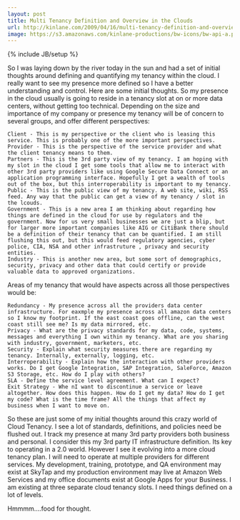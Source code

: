```yaml
---
layout: post
title: Multi Tenancy Definition and Overview in the Clouds
url: http://kinlane.com/2009/04/16/multi-tenancy-definition-and-overview-in-the-clouds/
image: https://s3.amazonaws.com/kinlane-productions/bw-icons/bw-api-a.png
---
```

{% include JB/setup %}
So I was laying down by the river today in the sun and had a set of initial thoughts around defining and quantifying my tenancy within the cloud.
I really want to see my presence more defined so I have a better understanding and control. Here are some initial thoughts.
So my presence in the cloud usually is going to reside in a tenancy slot at on or more data centers, without getting too technical. Depending on the size and importance of my company or presence my tenancy will be of concern to several groups, and offer different perspectives:

	Client - This is my perspective or the client who is leasing this service. This is probably one of the more important perspectives.
	Provider - This is the perspective of the service provider and what the client tenancy means to them.
	Partners - This is the 3rd party view of my tenancy. I am hoping with my slot in the cloud I get some tools that allow me to interact with other 3rd party providers like using Google Secure Data Connect or an application programming interface. Hopefully I get a wealth of tools out of the box, but this interroperability is important to my tenancy.
	Public - This is the public view of my tenancy. A web site, wiki, RSS feed. Any way that the public can get a view of my tenancy / slot in the lcouds.
	Government - This is a new area I am thinking about regarding how things are defined in the cloud for use by regulators and the government. Now for us very small businesses we are just a blip, but for larger more important companies like AIG or CitiBank there should be a definition of their tenancy that can be quantified. I am still flushing this out, but this would feed regulatory agencies, cyber police, CIA, NSA and other infrastruture , privacy and security entities.
	Industry - This is another new area, but some sort of demographics, security, privacy and other data that could certify or provide valuable data to approved organizations.

Areas of my tenancy that would have aspects across all those perspectives would be:

	Redundancy - My presence across all the providers data center infrastructure. For eaxmple my presence across all amazon data centers so I know my footprint. If the east coast goes offline, can the west coast still see me? Is my data mirrored, etc.
	Privacy - What are the privacy standards for my data, code, systems, messages and everything I own within my tenancy. What are you sharing with industry, government, marketers, etc.
	Security - Explain what security measures there are regarding my tenancy. Internally, externally, logging, etc.
	Interroperability - Explain how the interaction with other providers works. Do I get Google Integration, SAP Integration, SaleForce, Amazon S3 Storage, etc. How do I play with others?
	SLA - Define the service level agreement. What can I expect?
	Exit Strategy - Whe nI want to discontinue a service or leave altogether. How does this happen. How do I get my data? How do I get my code? What is the time frame? All the things that affect my business when I want to move on.

So these are just some of my initial thoughts around this crazy world of Cloud Tenancy. I see a lot of standards, definitions, and policies need be flushed out.
I track my presence at many 3rd party providers both business and personal. I consider this my 3rd party IT infrastructure definition. Its key to operating in a 2.0 world. However I see it evolving into a more cloud tenancy plan.
I will need to operate at multiple providers for different services. My development, training, prototype, and QA environment may exist at SkyTap and my production environment may live at Amazon Web Services and my office documents exist at Google Apps for your Business.
I am existing at three separate cloud tenancy slots. I need things defined on a lot of levels.


 

 

 
Hmmmm....food for thought.



